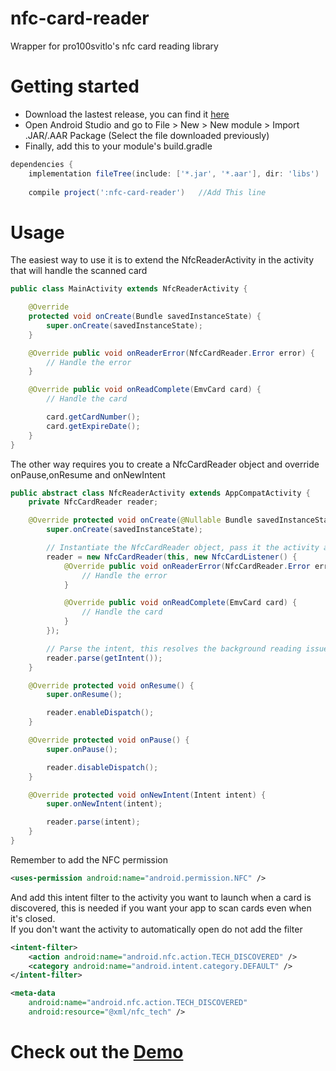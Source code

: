 # nfc-card-reader
Wrapper for pro100svitlo's nfc card reading library 

# Getting started
* Download the lastest release, you can find it [here](https://github.com/maxpilotto/nfc-card-reader/releases) 
* Open Android Studio and go to File > New > New module > Import .JAR/.AAR Package (Select the file downloaded previously)
* Finally, add this to your module's build.gradle
```gradle 
dependencies {
    implementation fileTree(include: ['*.jar', '*.aar'], dir: 'libs')
    
    compile project(':nfc-card-reader')   //Add This line
```


# Usage
The easiest way to use it is to extend the NfcReaderActivity in the activity that will handle the scanned card
```java
public class MainActivity extends NfcReaderActivity {

    @Override
    protected void onCreate(Bundle savedInstanceState) {
        super.onCreate(savedInstanceState);
    }

    @Override public void onReaderError(NfcCardReader.Error error) {
        // Handle the error
    }

    @Override public void onReadComplete(EmvCard card) {
        // Handle the card

        card.getCardNumber();
        card.getExpireDate();
    }
}

```

The other way requires you to create a NfcCardReader object and override onPause,onResume and onNewIntent
``` java
public abstract class NfcReaderActivity extends AppCompatActivity {
    private NfcCardReader reader;

    @Override protected void onCreate(@Nullable Bundle savedInstanceState) {
        super.onCreate(savedInstanceState);

        // Instantiate the NfcCardReader object, pass it the activity and the listener
        reader = new NfcCardReader(this, new NfcCardListener() {
            @Override public void onReaderError(NfcCardReader.Error error) {
                // Handle the error
            }

            @Override public void onReadComplete(EmvCard card) {
                // Handle the card
            }
        });

        // Parse the intent, this resolves the background reading issues
        reader.parse(getIntent());
    }

    @Override protected void onResume() {
        super.onResume();

        reader.enableDispatch();
    }

    @Override protected void onPause() {
        super.onPause();

        reader.disableDispatch();
    }

    @Override protected void onNewIntent(Intent intent) {
        super.onNewIntent(intent);

        reader.parse(intent);
    }
}
```

Remember to add the NFC permission
```xml
<uses-permission android:name="android.permission.NFC" />
```

And add this intent filter to the activity you want to launch when a card is discovered, this is needed if you want your app to scan cards even when it's closed.  
If you don't want the activity to automatically open do not add the filter
```xml
<intent-filter>
    <action android:name="android.nfc.action.TECH_DISCOVERED" />
    <category android:name="android.intent.category.DEFAULT" />
</intent-filter>

<meta-data
    android:name="android.nfc.action.TECH_DISCOVERED"
    android:resource="@xml/nfc_tech" />
```
# Check out the [Demo](https://github.com/maxpilotto/nfc-card-reader/releases)
